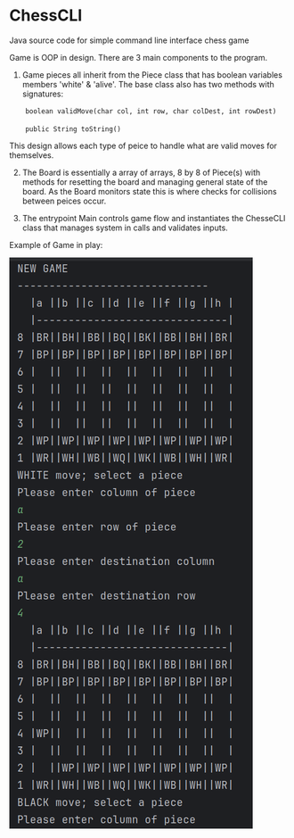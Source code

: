# ChessCLI

Java source code for simple command line interface chess game

Game is OOP in design. There are 3 main components to the program. 
1. Game pieces all inherit from the Piece class that has boolean variables members 'white' & 'alive'. The base class also has two methods with signatures:
```  
    boolean validMove(char col, int row, char colDest, int rowDest)

    public String toString()
```
This design allows each type of peice to handle what are valid moves for themselves. 

2. The Board is essentially a array of arrays, 8 by 8 of Piece(s) with methods for resetting the board and managing general state of the board. As the Board monitors state this is where checks for collisions between peices occur.

3. The entrypoint Main controls game flow and instantiates the ChesseCLI class that manages system in calls and validates inputs.

Example of Game in play:

![System.out game in play](./Images/StartGameExample.png)
